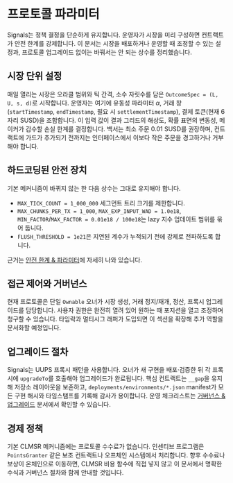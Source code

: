 # 프로토콜 파라미터

Signals는 정책 결정을 단순하게 유지합니다. 운영자가 시장을 미리 구성하면 컨트랙트가 안전 한계를 강제합니다. 이 문서는 시장을 배포하거나 운영할 때 조정할 수 있는 설정과, 프로토콜 업그레이드 없이는 바꿔서는 안 되는 상수를 정리했습니다.

## 시장 단위 설정

매일 열리는 시장은 오라클 범위와 틱 간격, 소수 자릿수를 담은 `OutcomeSpec = (L, U, s, d)`로 시작합니다. 운영자는 여기에 유동성 파라미터 $\alpha$, 거래 창(`startTimestamp`, `endTimestamp`, 필요 시 `settlementTimestamp`), 결제 토큰(현재 6자리 SUSD)을 조합합니다. 이 입력 값이 결과 그리드의 해상도, 확률 표면의 변동성, 메이커가 감수할 손실 한계를 결정합니다. 백서는 최소 주문 $0.01$ SUSD를 권장하며, 컨트랙트에 가드가 추가되기 전까지는 인터페이스에서 이보다 작은 주문을 경고하거나 거부해야 합니다.

## 하드코딩된 안전 장치

기본 메커니즘이 바뀌지 않는 한 다음 상수는 그대로 유지해야 합니다.

- `MAX_TICK_COUNT = 1_000_000` 세그먼트 트리 크기를 제한합니다.
- `MAX_CHUNKS_PER_TX = 1_000`, `MAX_EXP_INPUT_WAD = 1.0e18`, `MIN_FACTOR`/`MAX_FACTOR = 0.01e18 / 100e18`는 lazy 지수 업데이트 범위를 묶어 둡니다.
- `FLUSH_THRESHOLD = 1e21`은 지연된 계수가 누적되기 전에 강제로 전파하도록 합니다.

근거는 [안전 한계 & 파라미터](../mechanism/safety-parameters.md)에 자세히 나와 있습니다.

## 접근 제어와 거버넌스

현재 프로토콜은 단일 `Ownable` 오너가 시장 생성, 거래 정지/재개, 정산, 프록시 업그레이드를 담당합니다. 사용자 권한은 완전히 열려 있어 원하는 때 포지션을 열고 조정하며 청구할 수 있습니다. 타임락과 멀티시그 래퍼가 도입되면 이 섹션을 확장해 추가 역할을 문서화할 예정입니다.

## 업그레이드 절차

Signals는 UUPS 프록시 패턴을 사용합니다. 오너가 새 구현을 배포·검증한 뒤 각 프록시에 `upgradeTo`를 호출해야 업그레이드가 완료됩니다. 핵심 컨트랙트는 `__gap`을 유지해 저장소 레이아웃을 보존하고, `deployments/environments/*.json` manifest가 모든 구현 해시와 타임스탬프를 기록해 감사가 용이합니다. 운영 체크리스트는 [거버넌스 & 업그레이드](upgrades.md) 문서에서 확인할 수 있습니다.

## 경제 정책

기본 CLMSR 메커니즘에는 프로토콜 수수료가 없습니다. 인센티브 프로그램은 `PointsGranter` 같은 보조 컨트랙트나 오프체인 시스템에서 처리합니다. 향후 수수료나 보상이 온체인으로 이동하면, CLMSR 비용 함수에 직접 넣지 않고 이 문서에서 명확한 수식과 거버넌스 절차와 함께 안내할 것입니다.
